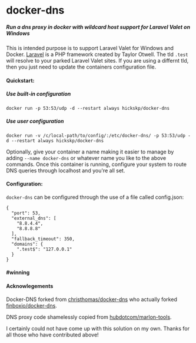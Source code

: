 # docker-dns

##### Run a dns proxy in docker with wildcard host support for Laravel Valet on Windows

This is intended purpose is to support Laravel Valet for Windows and Docker.  [Laravel](https://laravel.com/) is a PHP framework created by Taylor Otwell.
The tld `.test` will resolve to your parked Laravel Valet sites.  If you are using a differnt tld, then you just need to update the containers configuration file.



#### Quickstart:

##### Use built-in configuration
`docker run -p 53:53/udp -d --restart always hickskp/docker-dns`

##### Use user configuration
`docker run -v /c/local-path/to/config/:/etc/docker-dns/ -p 53:53/udp -d --restart always hickskp/docker-dns`

Optionally, give your container a name making it easier to manage by adding `--name docker-dns` or whatever name you like to the above commands.
Once this container is running, configure your system to route DNS queries through localhost and you're all set.

#### Configuration:

`docker-dns` can be configured through the use of a file called config.json:

```
{
  "port": 53,
  "external_dns": [
    "8.8.4.4",
    "8.8.8.8"
  ],
  "fallback_timeout": 350,
  "domains": {
    ".test$": "127.0.0.1"
  }
}
```

#### \#winning

#### Acknowlegements

Docker-DNS forked from [christhomas/docker-dns](https://github.com/christhomas/docker-dns) who actually forked [finboxio/docker-dns](https://github.com/finboxio/docker-dns).

DNS proxy code shamelessly copied from [hubdotcom/marlon-tools](https://github.com/hubdotcom/marlon-tools).

I certainly could not have come up with this solution on my own. Thanks for all those who have contributed above!
